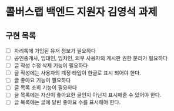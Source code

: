 # 콜버스랩 백엔드 지원자 김영석 과제

## 구현 목록
- [ ] 자리톡에 가입된 유저 정보가 필요하다
- [ ] 공인중개사, 임대인, 임차인, 외부 사용자의 게시판 권한 분리가 필요하다
- [ ] 글 작성 수정 삭제 기능이 필요하다
- [ ] 글 작성에는 사용자의 계정 타입이 한글로 표시 되어야 한다.
- [ ] 글 좋아요 기능이 필요하다
- [ ] 글 목록 조회 기능이 필요하다
- [ ] 글 목록에는 자신이 좋아요한 글인지 아닌지 표시해줄 수 있어야 한다.
- [ ] 글 목록에는 글에 달린 좋아요 수를 표시해야 한다.